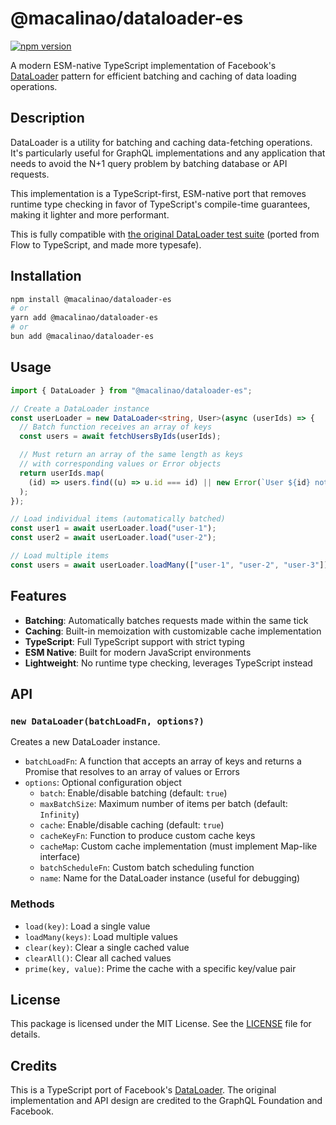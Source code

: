 # @macalinao/dataloader-es

[![npm version](https://img.shields.io/npm/v/@macalinao/dataloader-es.svg)](https://www.npmjs.com/package/@macalinao/dataloader-es)

A modern ESM-native TypeScript implementation of Facebook's [DataLoader](https://github.com/graphql/dataloader) pattern for efficient batching and caching of data loading operations.

## Description

DataLoader is a utility for batching and caching data-fetching operations. It's particularly useful for GraphQL implementations and any application that needs to avoid the N+1 query problem by batching database or API requests.

This implementation is a TypeScript-first, ESM-native port that removes runtime type checking in favor of TypeScript's compile-time guarantees, making it lighter and more performant.

This is fully compatible with [the original DataLoader test suite](https://github.com/graphql/dataloader/blob/main/src/__tests__/dataloader.test.js) (ported from Flow to TypeScript, and made more typesafe).

## Installation

```bash
npm install @macalinao/dataloader-es
# or
yarn add @macalinao/dataloader-es
# or
bun add @macalinao/dataloader-es
```

## Usage

```typescript
import { DataLoader } from "@macalinao/dataloader-es";

// Create a DataLoader instance
const userLoader = new DataLoader<string, User>(async (userIds) => {
  // Batch function receives an array of keys
  const users = await fetchUsersByIds(userIds);

  // Must return an array of the same length as keys
  // with corresponding values or Error objects
  return userIds.map(
    (id) => users.find((u) => u.id === id) || new Error(`User ${id} not found`)
  );
});

// Load individual items (automatically batched)
const user1 = await userLoader.load("user-1");
const user2 = await userLoader.load("user-2");

// Load multiple items
const users = await userLoader.loadMany(["user-1", "user-2", "user-3"]);
```

## Features

- **Batching**: Automatically batches requests made within the same tick
- **Caching**: Built-in memoization with customizable cache implementation
- **TypeScript**: Full TypeScript support with strict typing
- **ESM Native**: Built for modern JavaScript environments
- **Lightweight**: No runtime type checking, leverages TypeScript instead

## API

### `new DataLoader(batchLoadFn, options?)`

Creates a new DataLoader instance.

- `batchLoadFn`: A function that accepts an array of keys and returns a Promise that resolves to an array of values or Errors
- `options`: Optional configuration object
  - `batch`: Enable/disable batching (default: `true`)
  - `maxBatchSize`: Maximum number of items per batch (default: `Infinity`)
  - `cache`: Enable/disable caching (default: `true`)
  - `cacheKeyFn`: Function to produce custom cache keys
  - `cacheMap`: Custom cache implementation (must implement Map-like interface)
  - `batchScheduleFn`: Custom batch scheduling function
  - `name`: Name for the DataLoader instance (useful for debugging)

### Methods

- `load(key)`: Load a single value
- `loadMany(keys)`: Load multiple values
- `clear(key)`: Clear a single cached value
- `clearAll()`: Clear all cached values
- `prime(key, value)`: Prime the cache with a specific key/value pair

## License

This package is licensed under the MIT License. See the [LICENSE](LICENSE) file for details.

## Credits

This is a TypeScript port of Facebook's [DataLoader](https://github.com/graphql/dataloader). The original implementation and API design are credited to the GraphQL Foundation and Facebook.
